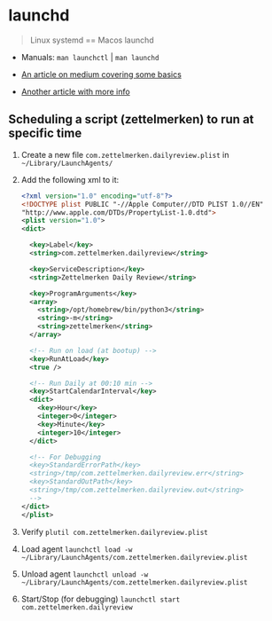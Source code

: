 # launchd

> Linux systemd == Macos launchd

- Manuals: `man launchctl` | `man launchd`

- [An article on medium covering some basics](https://medium.com/swlh/how-to-use-launchd-to-run-services-in-macos-b972ed1e352)

- [Another article with more info](https://www.maketecheasier.com/use-launchd-run-scripts-on-schedule-macos/)

## Scheduling a script (zettelmerken) to run at specific time

1. Create a new file `com.zettelmerken.dailyreview.plist` in `~/Library/LaunchAgents/`

1. Add the following xml to it:

   ```xml
   <?xml version="1.0" encoding="utf-8"?>
   <!DOCTYPE plist PUBLIC "-//Apple Computer//DTD PLIST 1.0//EN"
   "http://www.apple.com/DTDs/PropertyList-1.0.dtd">
   <plist version="1.0">
   <dict>

     <key>Label</key>
     <string>com.zettelmerken.dailyreview</string>

     <key>ServiceDescription</key>
     <string>Zettelmerken Daily Review</string>

     <key>ProgramArguments</key>
     <array>
       <string>/opt/homebrew/bin/python3</string>
       <string>-m</string>
       <string>zettelmerken</string>
     </array>

     <!-- Run on load (at bootup) -->
     <key>RunAtLoad</key>
     <true />

     <!-- Run Daily at 00:10 min -->
     <key>StartCalendarInterval</key>
     <dict>
       <key>Hour</key>
       <integer>0</integer>
       <key>Minute</key>
       <integer>10</integer>
     </dict>

     <!-- For Debugging
     <key>StandardErrorPath</key>
     <string>/tmp/com.zettelmerken.dailyreview.err</string>
     <key>StandardOutPath</key>
     <string>/tmp/com.zettelmerken.dailyreview.out</string>
     -->
   </dict>
   </plist>
   ```

1. Verify `plutil com.zettelmerken.dailyreview.plist`

1. Load agent `launchctl load -w ~/Library/LaunchAgents/com.zettelmerken.dailyreview.plist`

1. Unload agent `launchctl unload -w ~/Library/LaunchAgents/com.zettelmerken.dailyreview.plist`

1. Start/Stop (for debugging) `launchctl start com.zettelmerken.dailyreview`
